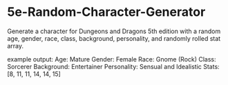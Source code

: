 # 5e-Random-Character-Generator
Generate a character for Dungeons and Dragons 5th edition with a random age, gender, race, class, background, personality, and randomly rolled stat array.

example output:
Age:         Mature
Gender:      Female
Race:        Gnome (Rock)
Class:       Sorcerer
Background:  Entertainer
Personality: Sensual and Idealistic
Stats:       [8, 11, 11, 14, 14, 15]
